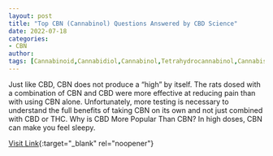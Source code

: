 ```yaml
---
layout: post
title: "Top CBN (Cannabinol) Questions Answered by CBD Science"
date: 2022-07-18
categories:
- CBN
author: 
tags: [Cannabinoid,Cannabidiol,Cannabinol,Tetrahydrocannabinol,Cannabis (drug),Drugs acting on the nervous system,Psychoactive drugs,Drugs,Pharmacology,Health,Cannabis,Medical treatments,Cannabaceae,Individual psychoactive drugs,Clinical medicine,Entheogens,Medical specialties,Medicinal chemistry,Religion and drugs,Medicine]
---
```



Just like CBD, CBN does not produce a “high” by itself. The rats dosed with a combination of CBN and CBD were more effective at reducing pain than with using CBN alone. Unfortunately, more testing is necessary to understand the full benefits of taking CBN on its own and not just combined with CBD or THC. Why is CBD More Popular Than CBN? In high doses, CBN can make you feel sleepy.

[Visit Link](https://cbdscience.com/cbn-cannabinol-guide/){:target="_blank" rel="noopener"}


